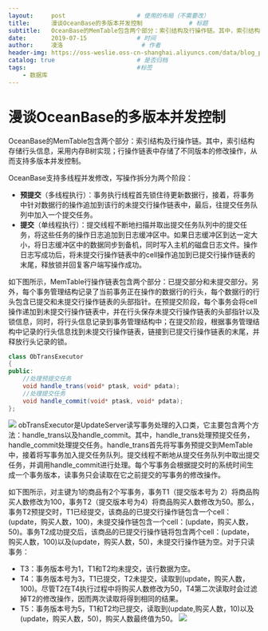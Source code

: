 ```yaml
---
layout:     post   				    # 使用的布局（不需要改）
title:      漫谈OceanBase的多版本并发控制				# 标题 
subtitle:   OceanBase的MemTable包含两个部分：索引结构及行操作链。其中，索引结构存储行头信息，采用内存B树实现；行操作链表中存储了不同版本的修改操作，从而支持多版本并发控制。  #副标题
date:       2019-07-15				# 时间
author:     凌洛 						# 作者
header-img: https://oss-weslie.oss-cn-shanghai.aliyuncs.com/data/blog_post_bg/post-bg-universe.jpg 	#这篇文章标题背景图片
catalog: true 						# 是否归档
tags:								#标签
    - 数据库
---
```


# 漫谈OceanBase的多版本并发控制

OceanBase的MemTable包含两个部分：索引结构及行操作链。其中，索引结构存储行头信息，采用内存B树实现；行操作链表中存储了不同版本的修改操作，从而支持多版本并发控制。

OceanBase支持多线程并发修改，写操作拆分为两个阶段：
- **预提交**（多线程执行）：事务执行线程首先锁住待更新数据行，接着，将事务中针对数据行的操作追加到该行的未提交行操作链表中，最后，往提交任务队列中加入一个提交任务。
- **提交**（单线程执行）：提交线程不断地扫描并取出提交任务队列中的提交任务，将这些任务的操作日志追加到日志缓冲区中。如果日志缓冲区到达一定大小，将日志缓冲区中的数据同步到备机，同时写入主机的磁盘日志文件。操作日志写成功后，将未提交行操作链表中的cell操作追加到已提交行操作链表的末尾，释放锁并回复客户端写操作成功。

如下图所示，MemTable行操作链表包含两个部分：已提交部分和未提交部分。另外，每个事务管理结构记录了当前事务正在操作的数据行的行头，每个数据行的行头包含已提交和未提交行操作链表的头部指针。在预提交阶段，每个事务会将cell操作递加到未提交行操作链表中，并在行头保存未提交行操作链表的头部指针以及锁信息，同时，将行头信息记录到事务管理结构中；在提交阶段，根据事务管理结构中记录的行头信息找到未提交行操作链表，链接到已提交行操作链表的末尾，并释放行头记录的锁。
```java
class ObTransExecutor
{
public:
    //处理预提交任务
    void handle_trans(void* ptask, void* pdata);
    //处理提交任务
    void handle_commit(void* ptask, void* pdata);
};
```  
![](https://oss-weslie.oss-cn-shanghai.aliyuncs.com/%E5%9B%BE%E7%89%87/github%E5%8D%9A%E5%AE%A2%E5%9B%BE/3cbcf06443d270d6e1cb28bdcacfd509e2198db0.jpeg)
obTransExecutor是UpdateServer读写事务处理的入口类，它主要包含两个方法：handle_trans以及handle_commit。其中，handle_trans处理预提交任务，handle_commit处理提交任务。handle_trans首先将写事务预提交到MemTable中，接着将写事务加入提交任务队列。提交线程不断地从提交任务队列中取出提交任务，并调用handle_commit进行处理。每个写事务会根据提交时的系统时间生成一个事务版本，读事务只会读取在它之前提交的写事务的修改操作。

如下图所示，对主键为1的商品有2个写事务，事务T1（提交版本号为
2）将商品购买人数修改为100，事务T2（提交版本号为4）将商品购买人数修改为50。那么，事务T2预提交时，T1已经提交，该商品的已提交行操作链包含一个cell：(update，购买人数，100)，未提交操作链包含一个cell：(update，购买人数，50)。事务T2成功提交后，该商品的已提交行操作链将包含两个cell：(update，购买人数，100)以及(update，购买人数，50)，未提交行操作链为空。对于只读事务：
- T3：事务版本号为1，T1和T2均未提交，该行数据为空。
- T4：事务版本号为3，T1已提交，T2未提交，读取到(update，购买人数，100)。尽管T2在T4执行过程中将购买人数修改为50，T4第二次读取时会过滤掉T2的修改操作，因而两次读取将得到相同的结果。
- T5：事务版本号为5，T1和T2均已提交，读取到(update,购买人数，10)以及(update，购买人数，50)，购买人数最终值为50。
![](https://oss-weslie.oss-cn-shanghai.aliyuncs.com/%E5%9B%BE%E7%89%87/github%E5%8D%9A%E5%AE%A2%E5%9B%BE/e557b2cffde5c4c5aab548237a182f274f67870e.png)
